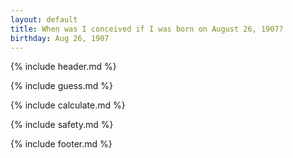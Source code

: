 ```yaml
---
layout: default
title: When was I conceived if I was born on August 26, 1907?
birthday: Aug 26, 1907
---
```


{% include header.md %}

{% include guess.md %}

{% include calculate.md %}

{% include safety.md %}

{% include footer.md %}



